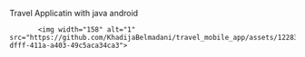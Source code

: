 Travel Applicatin with java android

           <img width="158" alt="1" src="https://github.com/KhadijaBelmadani/travel_mobile_app/assets/122830181/46633d50-dfff-411a-a403-49c5aca34ca3">
